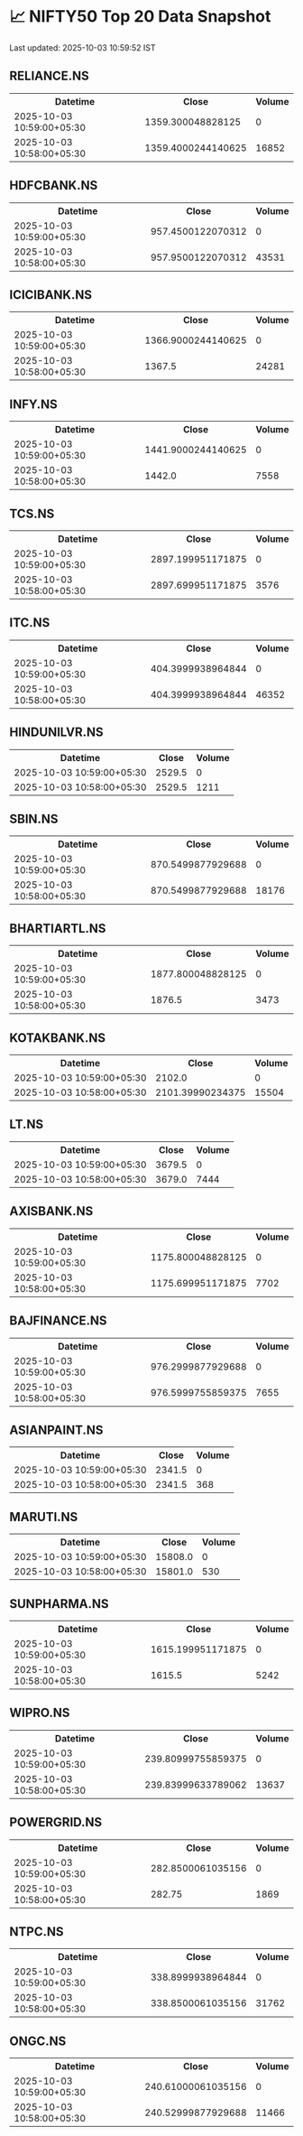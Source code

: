# 📈 NIFTY50 Top 20 Data Snapshot

Last updated: 2025-10-03 10:59:52 IST

## RELIANCE.NS

<table>
  <tr><th>Datetime</th><th>Close</th><th>Volume</th></tr>
  <tr><td>2025-10-03 10:59:00+05:30</td><td>1359.300048828125</td><td>0</td></tr>
  <tr><td>2025-10-03 10:58:00+05:30</td><td>1359.4000244140625</td><td>16852</td></tr>
</table>

## HDFCBANK.NS

<table>
  <tr><th>Datetime</th><th>Close</th><th>Volume</th></tr>
  <tr><td>2025-10-03 10:59:00+05:30</td><td>957.4500122070312</td><td>0</td></tr>
  <tr><td>2025-10-03 10:58:00+05:30</td><td>957.9500122070312</td><td>43531</td></tr>
</table>

## ICICIBANK.NS

<table>
  <tr><th>Datetime</th><th>Close</th><th>Volume</th></tr>
  <tr><td>2025-10-03 10:59:00+05:30</td><td>1366.9000244140625</td><td>0</td></tr>
  <tr><td>2025-10-03 10:58:00+05:30</td><td>1367.5</td><td>24281</td></tr>
</table>

## INFY.NS

<table>
  <tr><th>Datetime</th><th>Close</th><th>Volume</th></tr>
  <tr><td>2025-10-03 10:59:00+05:30</td><td>1441.9000244140625</td><td>0</td></tr>
  <tr><td>2025-10-03 10:58:00+05:30</td><td>1442.0</td><td>7558</td></tr>
</table>

## TCS.NS

<table>
  <tr><th>Datetime</th><th>Close</th><th>Volume</th></tr>
  <tr><td>2025-10-03 10:59:00+05:30</td><td>2897.199951171875</td><td>0</td></tr>
  <tr><td>2025-10-03 10:58:00+05:30</td><td>2897.699951171875</td><td>3576</td></tr>
</table>

## ITC.NS

<table>
  <tr><th>Datetime</th><th>Close</th><th>Volume</th></tr>
  <tr><td>2025-10-03 10:59:00+05:30</td><td>404.3999938964844</td><td>0</td></tr>
  <tr><td>2025-10-03 10:58:00+05:30</td><td>404.3999938964844</td><td>46352</td></tr>
</table>

## HINDUNILVR.NS

<table>
  <tr><th>Datetime</th><th>Close</th><th>Volume</th></tr>
  <tr><td>2025-10-03 10:59:00+05:30</td><td>2529.5</td><td>0</td></tr>
  <tr><td>2025-10-03 10:58:00+05:30</td><td>2529.5</td><td>1211</td></tr>
</table>

## SBIN.NS

<table>
  <tr><th>Datetime</th><th>Close</th><th>Volume</th></tr>
  <tr><td>2025-10-03 10:59:00+05:30</td><td>870.5499877929688</td><td>0</td></tr>
  <tr><td>2025-10-03 10:58:00+05:30</td><td>870.5499877929688</td><td>18176</td></tr>
</table>

## BHARTIARTL.NS

<table>
  <tr><th>Datetime</th><th>Close</th><th>Volume</th></tr>
  <tr><td>2025-10-03 10:59:00+05:30</td><td>1877.800048828125</td><td>0</td></tr>
  <tr><td>2025-10-03 10:58:00+05:30</td><td>1876.5</td><td>3473</td></tr>
</table>

## KOTAKBANK.NS

<table>
  <tr><th>Datetime</th><th>Close</th><th>Volume</th></tr>
  <tr><td>2025-10-03 10:59:00+05:30</td><td>2102.0</td><td>0</td></tr>
  <tr><td>2025-10-03 10:58:00+05:30</td><td>2101.39990234375</td><td>15504</td></tr>
</table>

## LT.NS

<table>
  <tr><th>Datetime</th><th>Close</th><th>Volume</th></tr>
  <tr><td>2025-10-03 10:59:00+05:30</td><td>3679.5</td><td>0</td></tr>
  <tr><td>2025-10-03 10:58:00+05:30</td><td>3679.0</td><td>7444</td></tr>
</table>

## AXISBANK.NS

<table>
  <tr><th>Datetime</th><th>Close</th><th>Volume</th></tr>
  <tr><td>2025-10-03 10:59:00+05:30</td><td>1175.800048828125</td><td>0</td></tr>
  <tr><td>2025-10-03 10:58:00+05:30</td><td>1175.699951171875</td><td>7702</td></tr>
</table>

## BAJFINANCE.NS

<table>
  <tr><th>Datetime</th><th>Close</th><th>Volume</th></tr>
  <tr><td>2025-10-03 10:59:00+05:30</td><td>976.2999877929688</td><td>0</td></tr>
  <tr><td>2025-10-03 10:58:00+05:30</td><td>976.5999755859375</td><td>7655</td></tr>
</table>

## ASIANPAINT.NS

<table>
  <tr><th>Datetime</th><th>Close</th><th>Volume</th></tr>
  <tr><td>2025-10-03 10:59:00+05:30</td><td>2341.5</td><td>0</td></tr>
  <tr><td>2025-10-03 10:58:00+05:30</td><td>2341.5</td><td>368</td></tr>
</table>

## MARUTI.NS

<table>
  <tr><th>Datetime</th><th>Close</th><th>Volume</th></tr>
  <tr><td>2025-10-03 10:59:00+05:30</td><td>15808.0</td><td>0</td></tr>
  <tr><td>2025-10-03 10:58:00+05:30</td><td>15801.0</td><td>530</td></tr>
</table>

## SUNPHARMA.NS

<table>
  <tr><th>Datetime</th><th>Close</th><th>Volume</th></tr>
  <tr><td>2025-10-03 10:59:00+05:30</td><td>1615.199951171875</td><td>0</td></tr>
  <tr><td>2025-10-03 10:58:00+05:30</td><td>1615.5</td><td>5242</td></tr>
</table>

## WIPRO.NS

<table>
  <tr><th>Datetime</th><th>Close</th><th>Volume</th></tr>
  <tr><td>2025-10-03 10:59:00+05:30</td><td>239.80999755859375</td><td>0</td></tr>
  <tr><td>2025-10-03 10:58:00+05:30</td><td>239.83999633789062</td><td>13637</td></tr>
</table>

## POWERGRID.NS

<table>
  <tr><th>Datetime</th><th>Close</th><th>Volume</th></tr>
  <tr><td>2025-10-03 10:59:00+05:30</td><td>282.8500061035156</td><td>0</td></tr>
  <tr><td>2025-10-03 10:58:00+05:30</td><td>282.75</td><td>1869</td></tr>
</table>

## NTPC.NS

<table>
  <tr><th>Datetime</th><th>Close</th><th>Volume</th></tr>
  <tr><td>2025-10-03 10:59:00+05:30</td><td>338.8999938964844</td><td>0</td></tr>
  <tr><td>2025-10-03 10:58:00+05:30</td><td>338.8500061035156</td><td>31762</td></tr>
</table>

## ONGC.NS

<table>
  <tr><th>Datetime</th><th>Close</th><th>Volume</th></tr>
  <tr><td>2025-10-03 10:59:00+05:30</td><td>240.61000061035156</td><td>0</td></tr>
  <tr><td>2025-10-03 10:58:00+05:30</td><td>240.52999877929688</td><td>11466</td></tr>
</table>

